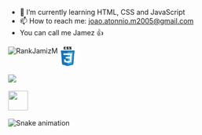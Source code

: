 - 🌱 I’m currently learning HTML, CSS and JavaScript
-  📫 How to reach me: joao.atonnio.m2005@gmail.com 
- You can call me Jamez 👍


<p> <img align="left" src="https://github-readme-stats.vercel.app/api?username=JamizM&show_icons=true&theme=radical" alt="RankJamizM"/></p>
<p align="left"> <a href="https://www.w3schools.com/css/" target="_blank" rel="noreferrer"> <img src="https://raw.githubusercontent.com/devicons/devicon/master/icons/css3/css3-original-wordmark.svg" alt="css3" width="40" height="40"/> </a> </p> 

<p><img loading="lazy" height="180em" src="https://github-readme-stats.vercel.app/api/top-langs/?username=JamizM&layout=compact&langs_count=7&theme=dracula"/>
</p>
<img loading="lazy" src="https://cdn.jsdelivr.net/gh/devicons/devicon/icons/git/git-original.svg" width="40" height="40"/>

![Snake animation](https://github.com/JamizM/JamizM/blob/output/github-contribution-grid-snake.svg)
